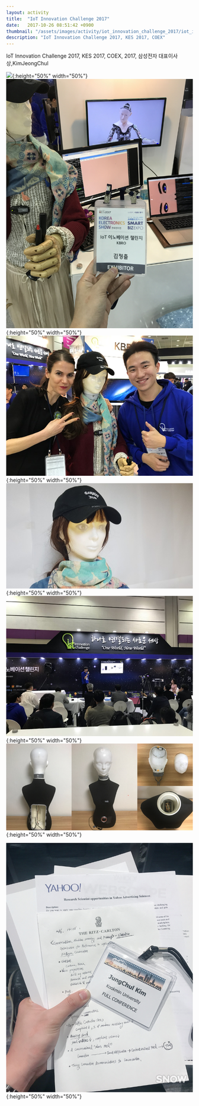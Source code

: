 ```yaml
---
layout: activity
title:  "IoT Innovation Challenge 2017"
date:   2017-10-26 08:51:42 +0900
thumbnail: "/assets/images/activity/iot_innovation_challenge_2017/iot_innovation_challenge2017_1.JPG"
description: "IoT Innovation Challenge 2017, KES 2017, COEX"
---
```


IoT Innovation Challenge 2017, KES 2017, COEX, 2017, 삼성전자 대표이사상,KimJeongChul

![](/assets/images/activity/iot_innovation_challenge_2017/iot_innovation_challenge2017_1.JPG){:height="50%" width="50%"}
![](/assets/images/activity/iot_innovation_challenge_2017/iot_innovation_challenge2017_2.JPG){:height="50%" width="50%"}
![](/assets/images/activity/iot_innovation_challenge_2017/iot_innovation_challenge2017_3.JPG){:height="50%" width="50%"}
![](/assets/images/activity/iot_innovation_challenge_2017/iot_innovation_challenge2017_4.JPG){:height="50%" width="50%"}
![](/assets/images/activity/iot_innovation_challenge_2017/iot_innovation_challenge2017_5.JPG){:height="50%" width="50%"}
![](/assets/images/activity/iot_innovation_challenge_2017/iot_innovation_challenge2017_6.PNG){:height="50%" width="50%"}


![](/assets/images/activity/wsdm2018/wsdm2018-02.JPG){:height="50%" width="50%"}